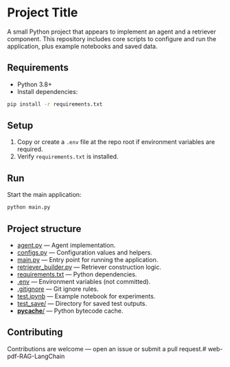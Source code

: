 # Project Title

A small Python project that appears to implement an agent and a retriever component. This repository includes core scripts to configure and run the application, plus example notebooks and saved data.

## Requirements

- Python 3.8+
- Install dependencies:

```sh
pip install -r requirements.txt
```

## Setup

1. Copy or create a `.env` file at the repo root if environment variables are required.
2. Verify `requirements.txt` is installed.

## Run

Start the main application:

```sh
python main.py
```

## Project structure

- [agent.py](agent.py) — Agent implementation.
- [configs.py](configs.py) — Configuration values and helpers.
- [main.py](main.py) — Entry point for running the application.
- [retriever_builder.py](retriever_builder.py) — Retriever construction logic.
- [requirements.txt](requirements.txt) — Python dependencies.
- [.env](.env) — Environment variables (not committed).
- [.gitignore](.gitignore) — Git ignore rules.
- [test.ipynb](test.ipynb) — Example notebook for experiments.
- [test_save/](test_save/) — Directory for saved test outputs.
- [__pycache__/](__pycache__/) — Python bytecode cache.

## Contributing

Contributions are welcome — open an issue or submit a pull request.# web-pdf-RAG-LangChain
